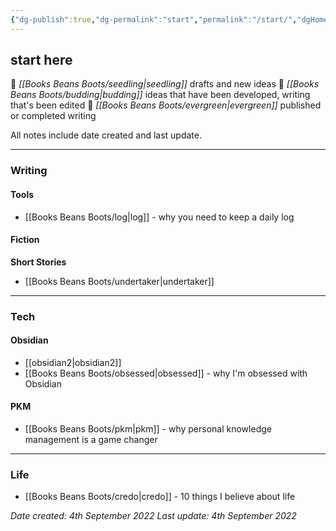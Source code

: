 ```yaml
---
{"dg-publish":true,"dg-permalink":"start","permalink":"/start/","dgHomeLink":true,"dgPassFrontmatter":false}
---
```



## start here

🌱 _[[Books Beans Boots/seedling|seedling]]_ drafts and new ideas
🌿 _[[Books Beans Boots/budding|budding]]_ ideas that have been developed, writing that's been edited
🌳 _[[Books Beans Boots/evergreen|evergreen]]_ published or completed writing

All notes include date created and last update.

---

### Writing

#### Tools

- [[Books Beans Boots/log|log]] - why you need to keep a daily log

#### Fiction

**Short Stories**

- [[Books Beans Boots/undertaker|undertaker]]

---

### Tech

#### Obsidian

- [[obsidian2|obsidian2]]
- [[Books Beans Boots/obsessed|obsessed]] - why I'm obsessed with Obsidian

#### PKM

- [[Books Beans Boots/pkm|pkm]] - why personal knowledge management is a game changer

---

### Life

- [[Books Beans Boots/credo|credo]] - 10 things I believe about life

*Date created: 4th September 2022*
*Last update: 4th September 2022*